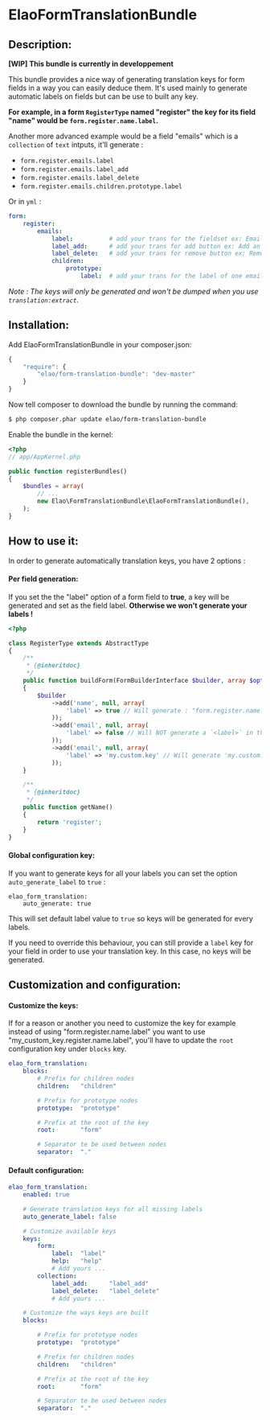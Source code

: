ElaoFormTranslationBundle
=========================

Description:
--------------

__[WIP] This bundle is currently in developpement__

This bundle provides a nice way of generating translation keys for form fields in a way you can easily deduce them.
It's used mainly to generate automatic labels on fields but can be use to built any key.

__For example, in a form `RegisterType` named "register" the key for its field "name" would be `form.register.name.label`.__

Another more advanced example would be a field "emails" which is a `collection` of `text` intputs, it'll generate :

- `form.register.emails.label`
- `form.register.emails.label_add`
- `form.register.emails.label_delete`
- `form.register.emails.children.prototype.label`

Or in `yml` :

``` yml
form:
    register:
        emails:
            label:          # add your trans for the fieldset ex: Email
            label_add:      # add your trans for add button ex: Add an email
            label_delete:   # add your trans for remove button ex: Remove an email
            children:
                prototype:
                    label:  # add your trans for the label of one email field ex: Email address
```

_Note : The keys will only be generated and won't be dumped when you use `translation:extract`._

Installation:
--------------

Add ElaoFormTranslationBundle in your composer.json:
``` js
{
    "require": {
        "elao/form-translation-bundle": "dev-master"
    }
}
```

Now tell composer to download the bundle by running the command:

``` bash
$ php composer.phar update elao/form-translation-bundle
```

Enable the bundle in the kernel:

``` php
<?php
// app/AppKernel.php

public function registerBundles()
{
    $bundles = array(
        // ...
        new Elao\FormTranslationBundle\ElaoFormTranslationBundle(),
    );
}
```

How to use it:
--------------

In order to generate automatically translation keys, you have 2 options :

#### Per field generation:

If you set the the "label" option of a form field to __true__, a key will be generated and set as the field label.
__Otherwise we won't generate your labels !__

``` php
<?php

class RegisterType extends AbstractType
{
    /**
     * {@inheritdoc}
     */
    public function buildForm(FormBuilderInterface $builder, array $options)
    {
        $builder
            ->add('name', null, array(
                'label' => true // Will generate : "form.register.name.label"
            ));
            ->add('email', null, array(
                'label' => false // Will NOT generate a `<label>` in the `HTML`
            ));
            ->add('email', null, array(
                'label' => 'my.custom.key' // Will generate 'my.custom.key'
            ));
    }

    /**
     * {@inheritdoc}
     */
    public function getName()
    {
        return 'register';
    }
}
```

#### Global configuration key:

If you want to generate keys for all your labels you can set the option `auto_generate_label` to `true` :

    elao_form_translation:
        auto_generate: true

This will set default label value to `true` so keys will be generated for every labels.

If you need to override this behaviour, you can still provide a `label` key for your field in order to use your translation key. In this case, no keys will be generated.


Customization and configuration:
--------------

#### Customize the keys:

If for a reason or another you need to customize the key for example instead of using "form.register.name.label" you want to use "my_custom_key.register.name.label", you'll have to update the `root` configuration key under `blocks` key.

``` yml
elao_form_translation:
    blocks:
        # Prefix for children nodes
        children:   "children"

        # Prefix for prototype nodes
        prototype:  "prototype"

        # Prefix at the root of the key
        root:       "form"

        # Separator te be used between nodes
        separator:  "."
```

#### Default configuration:

``` yml
elao_form_translation:
    enabled: true

    # Generate translation keys for all missing labels
    auto_generate_label: false

    # Customize available keys
    keys:
        form:
            label:  "label"
            help:   "help"
            # Add yours ...
        collection:
            label_add:      "label_add"
            label_delete:   "label_delete"
            # Add yours ...

    # Customize the ways keys are built
    blocks:

        # Prefix for prototype nodes
        prototype:  "prototype"

        # Prefix for children nodes
        children:   "children"

        # Prefix at the root of the key
        root:       "form"

        # Separator te be used between nodes
        separator:  "."
```
